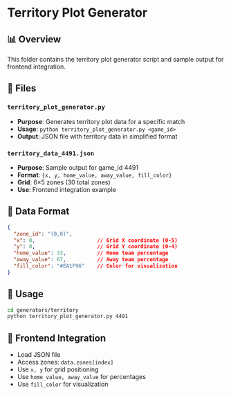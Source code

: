 # Territory Plot Generator

## 📊 Overview
This folder contains the territory plot generator script and sample output for frontend integration.

## 📁 Files

### `territory_plot_generator.py`
- **Purpose**: Generates territory plot data for a specific match
- **Usage**: `python territory_plot_generator.py <game_id>`
- **Output**: JSON file with territory data in simplified format

### `territory_data_4491.json`
- **Purpose**: Sample output for game_id 4491
- **Format**: `{x, y, home_value, away_value, fill_color}`
- **Grid**: 6×5 zones (30 total zones)
- **Use**: Frontend integration example

## 🎯 Data Format
```json
{
  "zone_id": "(0,0)",
  "x": 0,                    // Grid X coordinate (0-5)
  "y": 0,                    // Grid Y coordinate (0-4)
  "home_value": 33,          // Home team percentage
  "away_value": 67,          // Away team percentage
  "fill_color": "#EA1F96"    // Color for visualization
}
```

## 🚀 Usage
```bash
cd generators/territory
python territory_plot_generator.py 4491
```

## 🎨 Frontend Integration
- Load JSON file
- Access zones: `data.zones[index]`
- Use `x, y` for grid positioning
- Use `home_value, away_value` for percentages
- Use `fill_color` for visualization
